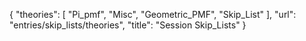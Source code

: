 {
    "theories": [
        "Pi_pmf",
        "Misc",
        "Geometric_PMF",
        "Skip_List"
    ],
    "url": "entries/skip_lists/theories",
    "title": "Session Skip_Lists"
}